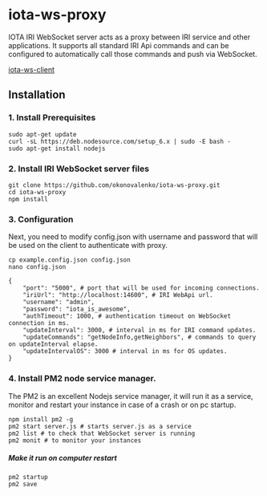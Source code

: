 # iota-ws-proxy
IOTA IRI WebSocket server acts as a proxy between IRI service and other applications. 
It supports all standard IRI Api commands and can be configured to automatically call those commands and push via WebSocket.

[iota-ws-client](https://github.com/okonovalenko/iota-ws-client)

## Installation

### 1. Install Prerequisites

```
sudo apt-get update
curl -sL https://deb.nodesource.com/setup_6.x | sudo -E bash -
sudo apt-get install nodejs
```

### 2. Install IRI WebSocket server files
```
git clone https://github.com/okonovalenko/iota-ws-proxy.git
cd iota-ws-proxy
npm install
```

### 3. Configuration
Next, you need to modify config.json with username and password that will be used on the client to authenticate with proxy.
```
cp example.config.json config.json
nano config.json 
```
```
{
    "port": "5000", # port that will be used for incoming connections.
    "iriUrl": "http://localhost:14600", # IRI WebApi url.
    "username": "admin",
    "password": "iota_is_awesome",
    "authTimeout": 1000, # authentication timeout on WebSocket connection in ms. 
    "updateInterval": 3000, # interval in ms for IRI command updates.
    "updateCommands": "getNodeInfo,getNeighbors", # commands to query on updateInterval elapse.
    "updateIntervalOS": 3000 # interval in ms for OS updates.
}
```

### 4. Install PM2 node service manager.
The PM2 is an excellent Nodejs service manager, it will run it as a service, monitor and restart your instance in case of a crash or on pc startup.   

```
npm install pm2 -g
pm2 start server.js # starts server.js as a service
pm2 list # to check that WebSocket server is running
pm2 monit # to monitor your instances
```

##### Make it run on computer restart
```
pm2 startup
pm2 save
```